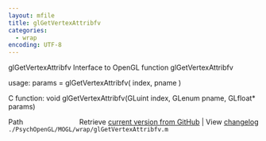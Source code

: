 ```yaml
---
layout: mfile
title: glGetVertexAttribfv
categories:
  - wrap
encoding: UTF-8
---
```


glGetVertexAttribfv  Interface to OpenGL function glGetVertexAttribfv  

usage:  params = glGetVertexAttribfv( index, pname )  

C function:  void glGetVertexAttribfv(GLuint index, GLenum pname, GLfloat\* params)  


<div class="code_header" style="text-align:right;">
  <span style="float:left;">Path&nbsp;&nbsp;</span> <span class="counter">Retrieve <a href=
  "https://raw.github.com/Psychtoolbox-3/Psychtoolbox-3/beta/./PsychOpenGL/MOGL/wrap/glGetVertexAttribfv.m">current version from GitHub</a> | View <a href=
  "https://github.com/Psychtoolbox-3/Psychtoolbox-3/commits/beta/./PsychOpenGL/MOGL/wrap/glGetVertexAttribfv.m">changelog</a></span>
</div>
<div class="code">
  <code>./PsychOpenGL/MOGL/wrap/glGetVertexAttribfv.m</code>
</div>
